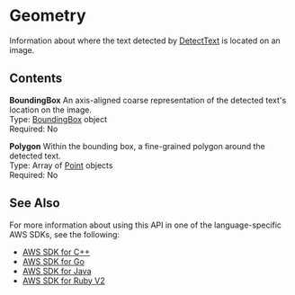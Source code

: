 # Geometry<a name="API_Geometry"></a>

Information about where the text detected by [DetectText](API_DetectText.md) is located on an image\.

## Contents<a name="API_Geometry_Contents"></a>

 **BoundingBox**   <a name="rekognition-Type-Geometry-BoundingBox"></a>
An axis\-aligned coarse representation of the detected text's location on the image\.  
Type: [BoundingBox](API_BoundingBox.md) object  
Required: No

 **Polygon**   <a name="rekognition-Type-Geometry-Polygon"></a>
Within the bounding box, a fine\-grained polygon around the detected text\.  
Type: Array of [Point](API_Point.md) objects  
Required: No

## See Also<a name="API_Geometry_SeeAlso"></a>

For more information about using this API in one of the language\-specific AWS SDKs, see the following:
+  [AWS SDK for C\+\+](https://docs.aws.amazon.com/goto/SdkForCpp/rekognition-2016-06-27/Geometry) 
+  [AWS SDK for Go](https://docs.aws.amazon.com/goto/SdkForGoV1/rekognition-2016-06-27/Geometry) 
+  [AWS SDK for Java](https://docs.aws.amazon.com/goto/SdkForJava/rekognition-2016-06-27/Geometry) 
+  [AWS SDK for Ruby V2](https://docs.aws.amazon.com/goto/SdkForRubyV2/rekognition-2016-06-27/Geometry) 